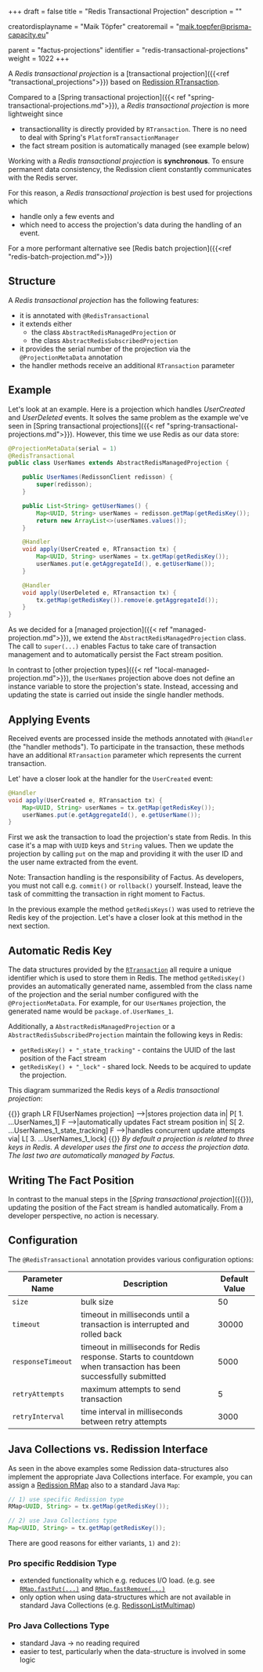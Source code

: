 +++
draft = false
title = "Redis Transactional Projection"
description = ""

creatordisplayname = "Maik Töpfer"
creatoremail = "maik.toepfer@prisma-capacity.eu"

parent = "factus-projections"
identifier = "redis-transactional-projections"
weight = 1022
+++

A *Redis transactional projection* is a [transactional projection]({{<ref "transactional_projections">}}) 
based on [Redission RTransaction](https://www.javadoc.io/doc/org.redisson/redisson/latest/org/redisson/api/RTransaction.html).

Compared to a [Spring transactional projection]({{< ref "spring-transactional-projections.md">}}), a *Redis transactional projection* is more lightweight since
- transactionallity is directly provided by `RTransaction`. There is no need to deal with Spring's `PlatformTransactionManager`   
- the fact stream position is automatically managed (see example below)
    
Working with a *Redis transactional projection* is **synchronous**. To ensure permanent data consistency, the Redission client 
constantly communicates with the Redis server. 

For this reason, a *Redis transactional projection* is best used for projections which
- handle only a few events and 
- which need to access the projection's data during the handling of an event. 
 
For a more performant alternative see [Redis batch projection]({{<ref "redis-batch-projection.md">}})

Structure
---------

A *Redis transactional projection* has the following features:
- it is annotated with `@RedisTransactional`
- it extends either 
    - the class `AbstractRedisManagedProjection` or 
    - the class `AbstractRedisSubscribedProjection`
- it provides the serial number of the projection via the `@ProjectionMetaData` annotation
- the handler methods receive an additional `RTransaction` parameter


Example
-------

Let's look at an example. Here is a projection which handles *UserCreated* and 
*UserDeleted* events. It solves the same problem as the example we've seen in [Spring transactional projections]({{< ref "spring-transactional-projections.md">}}).
However, this time we use Redis as our data store:   
 
```java
@ProjectionMetaData(serial = 1)
@RedisTransactional
public class UserNames extends AbstractRedisManagedProjection {

    public UserNames(RedissonClient redisson) {
        super(redisson);
    }

    public List<String> getUserNames() {
        Map<UUID, String> userNames = redisson.getMap(getRedisKey());
        return new ArrayList<>(userNames.values());
    }

    @Handler
    void apply(UserCreated e, RTransaction tx) {
        Map<UUID, String> userNames = tx.getMap(getRedisKey());
        userNames.put(e.getAggregateId(), e.getUserName());
    }

    @Handler
    void apply(UserDeleted e, RTransaction tx) {
        tx.getMap(getRedisKey()).remove(e.getAggregateId());
    }
}
```
As we decided for a [managed projection]({{< ref "managed-projection.md">}}), we extend the `AbstractRedisManagedProjection` class.
The call to `super(...)` enables Factus to take care of transaction management and to automatically persist 
the Fact stream position. 

In contrast to [other projection types]({{< ref "local-managed-projection.md">}}),
the `UserNames` projection above does not define an instance variable to store the projection's state. 
Instead,  accessing and updating the state is carried out inside the single handler methods. 
    

Applying Events 
--------------
Received events are processed inside the methods annotated with `@Handler` (the "handler methods"). To participate in the transaction, 
these methods have an additional `RTransaction` parameter which represents the current transaction.

Let' have a closer look at the handler for the `UserCreated` event:

```java
@Handler
void apply(UserCreated e, RTransaction tx) {
    Map<UUID, String> userNames = tx.getMap(getRedisKey());
    userNames.put(e.getAggregateId(), e.getUserName());
}
```

First we ask the transaction to load the projection's state from Redis. 
In this case it's a map with `UUID` keys and `String` values. 
Then we update the projection by calling `put` on the map and providing it with the user ID and the user name extracted from the event.

Note: Transaction handling is the responsibility of Factus. As developers, you must not call e.g. `commit()` or `rollback()` yourself. 
Instead, leave the task of committing the transaction in right moment to Factus.

In the previous example the method `getRedisKeys()` was used to retrieve the Redis key of the projection. 
Let's have a closer look at this method in the next section.


Automatic Redis Key
--------------------
The data structures provided by the [`RTransaction`](https://javadoc.io/doc/org.redisson/redisson/latest/org/redisson/api/RTransaction.html)
all require a unique identifier which is used to store them in Redis. The method `getRedisKey()` provides an automatically generated name,
assembled from the class name of the projection and the serial number configured with the `@ProjectionMetaData`.
For example, for our `UserNames` projection, the generated name would be `package.of.UserNames_1`.

Additionally, a `AbstractRedisManagedProjection` or a `AbstractRedisSubscribedProjection` maintain the following keys in Redis:
- `getRedisKey() + "_state_tracking"` - contains the UUID of the last position of the Fact stream
- `getRedisKey() + "_lock"` - shared lock. Needs to be acquired to update the projection.

This diagram summarized the Redis keys of a *Redis transactional projection*:

{{<mermaid>}}
graph LR
    F[UserNames projection] -->|stores projection data in| P[ 1. ...UserNames_1]
    F -->|automatically updates Fact stream position in| S[ 2. ...UserNames_1_state_tracking]
    F -->|handles concurrent update attempts via| L[ 3. ...UserNames_1_lock]
{{</mermaid>}}
*By default a projection is related to three keys in Redis. A developer uses the first one to access the projection data. 
The last two are automatically managed by Factus.*    


Writing The Fact Position
-------------------------
In contrast to the manual steps in the [*Spring transactional projection*]({{<ref spring-transactional-projections.md >}}),
updating the position of the Fact stream is handled automatically. From a developer perspective, no action is necessary. 


Configuration
-------------

The `@RedisTransactional` annotation provides various configuration options:

| Parameter Name         |  Description                                         | Default Value  |
|------------------------|------------------------------------------------------|----------------|
| `size`                 | bulk size                                           |   50           |
| `timeout`              | timeout in milliseconds until a transaction is interrupted and rolled back |   30000    |
| `responseTimeout`      | timeout in milliseconds for Redis response. Starts to countdown when transaction has been successfully submitted |   5000 |
| `retryAttempts`        | maximum attempts to send transaction                 |   5            |
| `retryInterval`        | time interval in milliseconds between retry attempts |   3000         |


Java Collections vs. Redission Interface
----------------------------------------
As seen in the above examples some Redission data-structures also implement the appropriate Java Collections 
interface. For example, you can assign a [Redission RMap](https://www.javadoc.io/doc/org.redisson/redisson/latest/org/redisson/api/RMap.html)
also to a standard Java `Map`:

```java
// 1) use specific Redission type
RMap<UUID, String> = tx.getMap(getRedisKey());

// 2) use Java Collections type
Map<UUID, String> = tx.getMap(getRedisKey());
```

There are good reasons for either variants, `1)` and `2)`: 

### Pro specific Reddision Type

- extended functionality which e.g. reduces I/O load. (e.g. see [`RMap.fastPut(...)`](https://www.javadoc.io/doc/org.redisson/redisson/latest/org/redisson/api/RMap.html#fastPut(K,V)) 
and [`RMap.fastRemove(...)`](https://www.javadoc.io/doc/org.redisson/redisson/latest/org/redisson/api/RMap.html#fastRemove(K...).)
- only option when using data-structures which are not available in standard Java Collections (e.g. [RedissonListMultimap](https://javadoc.io/doc/org.redisson/redisson/latest/org/redisson/RedissonListMultimap.html))

### Pro Java Collections Type
- standard Java -> no reading required
- easier to test, particularly when the data-structure is involved in some logic     
